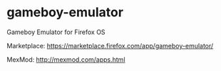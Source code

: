 # gameboy-emulator

Gameboy Emulator for Firefox OS

Marketplace: https://marketplace.firefox.com/app/gameboy-emulator/

MexMod: http://mexmod.com/apps.html

